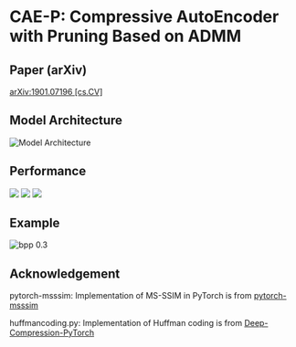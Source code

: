 # CAE-P: Compressive AutoEncoder with Pruning Based on ADMM

## Paper (arXiv)
[arXiv:1901.07196 [cs.CV]](https://arxiv.org/abs/1901.07196)

## Model Architecture
![Model Architecture](https://raw.github.com/JasonZHM/CAEP/master/fig/model_new.jpg)

## Performance
![](https://raw.github.com/JasonZHM/CAEP/master/fig/legend.jpg)
![](https://raw.github.com/JasonZHM/CAEP/master/fig/ssim.jpg) ![](https://raw.github.com/JasonZHM/CAEP/master/fig/msssim.jpg)

## Example
![bpp 0.3](https://raw.github.com/JasonZHM/CAEP/master/fig/compare_0.3.jpg)

## Acknowledgement
pytorch-msssim: Implementation of MS-SSIM in PyTorch is from [pytorch-msssim]( https://github.com/jorge-pessoa/pytorch-msssim)

huffmancoding.py: Implementation of Huffman coding is from [Deep-Compression-PyTorch](https://github.com/mightydeveloper/Deep-Compression-PyTorch)
